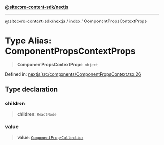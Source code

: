 [**@sitecore-content-sdk/nextjs**](../../README.md)

***

[@sitecore-content-sdk/nextjs](../../README.md) / [index](../README.md) / ComponentPropsContextProps

# Type Alias: ComponentPropsContextProps

> **ComponentPropsContextProps**: `object`

Defined in: [nextjs/src/components/ComponentPropsContext.tsx:26](https://github.com/Sitecore/content-sdk/blob/5647269998b9306151914ae421806dad763f924a/packages/nextjs/src/components/ComponentPropsContext.tsx#L26)

## Type declaration

### children

> **children**: `ReactNode`

### value

> **value**: [`ComponentPropsCollection`](ComponentPropsCollection.md)
